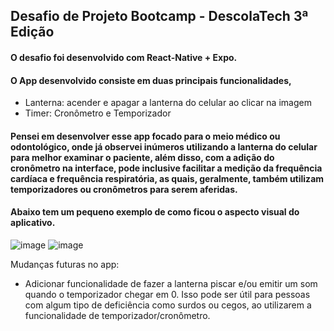 ## Desafio de Projeto Bootcamp - DescolaTech 3ª Edição

#### O desafio foi desenvolvido com React-Native + Expo.

#### O App desenvolvido consiste em duas principais funcionalidades, 
 - Lanterna: acender e apagar a lanterna do celular ao clicar na imagem
 - Timer: Cronômetro e Temporizador

#### Pensei em desenvolver esse app focado para o meio médico ou odontológico, onde já observei inúmeros utilizando a lanterna do celular para melhor examinar o paciente, além disso, com a adição do cronômetro na interface, pode inclusive facilitar a medição da frequência cardíaca e frequência respiratória, as quais, geralmente, também utilizam temporizadores ou cronômetros para serem aferidas.

#### Abaixo tem um pequeno exemplo de como ficou o aspecto visual do aplicativo.

![image](https://user-images.githubusercontent.com/65842535/170579008-ca7da8c4-f47c-4585-b767-dbef4d7463b5.png)
![image](https://user-images.githubusercontent.com/65842535/170579049-f47f43da-d365-4bd3-be07-64e861550acc.png)

Mudanças futuras no app:
 - Adicionar funcionalidade de fazer a lanterna piscar e/ou emitir um som quando o temporizador chegar em 0. Isso pode ser útil para pessoas com algum tipo de deficiência como surdos ou cegos, ao utilizarem a funcionalidade de temporizador/cronômetro.

